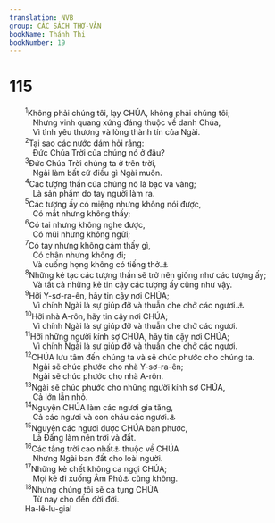 ```yaml
---
translation: NVB
group: CÁC SÁCH THƠ-VĂN
bookName: Thánh Thi 
bookNumber: 19
---
```


<div class="title"><h1>115</h1></div>
<span class="verse thi_115_1">  <sup>1</sup>Không phải chúng tôi, lạy CHÚA, không phải chúng tôi; <br/>   Nhưng vinh quang xứng đáng thuộc về danh Chúa, <br/>   Vì tình yêu thương và lòng thành tín của Ngài. <br/></span>
<span class="verse thi_115_2">  <sup>2</sup>Tại sao các nước dám hỏi rằng: <br/>   Đức Chúa Trời của chúng nó ở đâu? <br/></span>
<span class="verse thi_115_3">  <sup>3</sup>Đức Chúa Trời chúng ta ở trên trời, <br/>   Ngài làm bất cứ điều gì Ngài muốn. <br/></span>
<span class="verse thi_115_4">  <sup>4</sup>Các tượng thần của chúng nó là bạc và vàng; <br/>   Là sản phẩm do tay người làm ra. <br/></span>
<span class="verse thi_115_5">  <sup>5</sup>Các tượng ấy có miệng nhưng không nói được, <br/>   Có mắt nhưng không thấy; <br/></span>
<span class="verse thi_115_6">  <sup>6</sup>Có tai nhưng không nghe được, <br/>   Có mũi nhưng không ngửi; <br/></span>
<span class="verse thi_115_7">  <sup>7</sup>Có tay nhưng không cảm thấy gì, <br/>   Có chân nhưng không đi; <br/>   Và cuống họng không có tiếng thở.<a data-toggle="tooltip" data-placement="bottom" title="Ctd: không phát ra tiếng động">⚓</a><br/></span>
<span class="verse thi_115_8">  <sup>8</sup>Những kẻ tạc các tượng thần sẽ trở nên giống như các tượng ấy; <br/>   Và tất cả những kẻ tin cậy các tượng ấy cũng như vậy. <br/></span>
<span class="verse thi_115_9">  <sup>9</sup>Hỡi Y-sơ-ra-ên, hãy tin cậy nơi CHÚA; <br/>   Vì chính Ngài là sự giúp đỡ và thuẫn che chở các ngươi.<a data-toggle="tooltip" data-placement="bottom" title="Nt: họ">⚓</a><br/></span>
<span class="verse thi_115_10">  <sup>10</sup>Hỡi nhà A-rôn, hãy tin cậy nơi CHÚA; <br/>   Vì chính Ngài là sự giúp đỡ và thuẫn che chở các ngươi. <br/></span>
<span class="verse thi_115_11">  <sup>11</sup>Hỡi những người kính sợ CHÚA, hãy tin cậy nơi CHÚA; <br/>   Vì chính Ngài là sự giúp đỡ và thuẫn che chở các ngươi. <br/></span>
<span class="verse thi_115_12">  <sup>12</sup>CHÚA lưu tâm đến chúng ta và sẽ chúc phước cho chúng ta. <br/>   Ngài sẽ chúc phước cho nhà Y-sơ-ra-ên; <br/>   Ngài sẽ chúc phước cho nhà A-rôn. <br/></span>
<span class="verse thi_115_13">  <sup>13</sup>Ngài sẽ chúc phước cho những người kính sợ CHÚA, <br/>   Cả lớn lẫn nhỏ. <br/></span>
<span class="verse thi_115_14">  <sup>14</sup>Nguyện CHÚA làm các ngươi gia tăng, <br/>   Cả các ngươi và con cháu các ngươi.<a data-toggle="tooltip" data-placement="bottom" title="Ctd: ban thêm phước">⚓</a><br/></span>
<span class="verse thi_115_15">  <sup>15</sup>Nguyện các ngươi được CHÚA ban phước, <br/>   Là Đấng làm nên trời và đất. <br/></span>
<span class="verse thi_115_16">  <sup>16</sup>Các tầng trời cao nhất<a data-toggle="tooltip" data-placement="bottom" title="Nt: trời của các tầng trời">⚓</a> thuộc về CHÚA<br/>   Nhưng Ngài ban đất cho loài người. <br/></span>
<span class="verse thi_115_17">  <sup>17</sup>Những kẻ chết không ca ngợi CHÚA; <br/>   Mọi kẻ đi xuống Âm Phủ<a data-toggle="tooltip" data-placement="bottom" title="Nt: xuống chỗ im lặng">⚓</a> cũng không. <br/></span>
<span class="verse thi_115_18">  <sup>18</sup>Nhưng chúng tôi sẽ ca tụng CHÚA<br/>   Từ nay cho đến đời đời. <br/>  Ha-lê-lu-gia! <br/></span>
